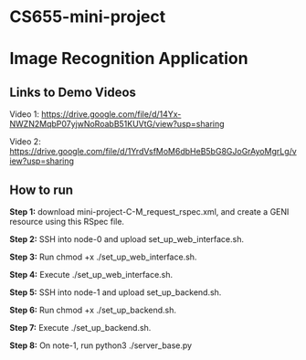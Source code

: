 # CS655-mini-project

# Image Recognition Application

## Links to Demo Videos
Video 1: https://drive.google.com/file/d/14Yx-NWZN2MqbP07yjwNoRoabB51KUVtG/view?usp=sharing

Video 2: https://drive.google.com/file/d/1YrdVsfMoM6dbHeB5bG8GJoGrAyoMgrLg/view?usp=sharing

## How to run

**Step 1:** download mini-project-C-M_request_rspec.xml, and create a GENI resource using this RSpec file.

**Step 2:** SSH into node-0 and upload set_up_web_interface.sh.

**Step 3:** Run chmod +x ./set_up_web_interface.sh.

**Step 4:** Execute ./set_up_web_interface.sh.

**Step 5:** SSH into node-1 and upload set_up_backend.sh.

**Step 6:** Run chmod +x ./set_up_backend.sh.

**Step 7:** Execute ./set_up_backend.sh.

**Step 8:** On note-1, run python3 ./server_base.py
